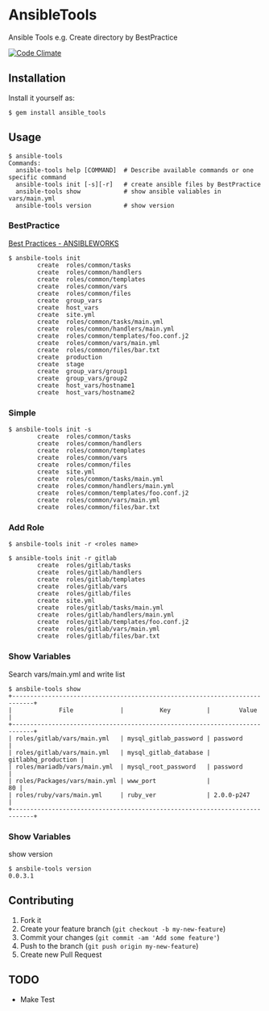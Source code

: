 # AnsibleTools

Ansible Tools e.g. Create directory by BestPractice

[![Code Climate](https://codeclimate.com/github/volanja/ansible_tools.png)](https://codeclimate.com/github/volanja/ansible_tools)

## Installation

Install it yourself as:

    $ gem install ansible_tools

## Usage

```
$ ansible-tools
Commands:
  ansible-tools help [COMMAND]  # Describe available commands or one specific command
  ansible-tools init [-s][-r]   # create ansible files by BestPractice
  ansible-tools show            # show ansible valiables in vars/main.yml
  ansible-tools version         # show version
```

### BestPractice
[Best Practices - ANSIBLEWORKS](http://www.ansibleworks.com/docs/playbooks_best_practices.html)

```
$ ansbile-tools init
		create	roles/common/tasks
		create	roles/common/handlers
		create	roles/common/templates
		create	roles/common/vars
		create	roles/common/files
		create	group_vars
		create	host_vars
		create	site.yml
		create	roles/common/tasks/main.yml
		create	roles/common/handlers/main.yml
		create	roles/common/templates/foo.conf.j2
		create	roles/common/vars/main.yml
		create	roles/common/files/bar.txt
		create	production
		create	stage
		create	group_vars/group1
		create	group_vars/group2
		create	host_vars/hostname1
		create	host_vars/hostname2
```

### Simple

```
$ ansbile-tools init -s
		create	roles/common/tasks
		create	roles/common/handlers
		create	roles/common/templates
		create	roles/common/vars
		create	roles/common/files
		create	site.yml
		create	roles/common/tasks/main.yml
		create	roles/common/handlers/main.yml
		create	roles/common/templates/foo.conf.j2
		create	roles/common/vars/main.yml
		create	roles/common/files/bar.txt
```

### Add Role

```
$ ansbile-tools init -r <roles name>

$ ansible-tools init -r gitlab
		create	roles/gitlab/tasks
		create	roles/gitlab/handlers
		create	roles/gitlab/templates
		create	roles/gitlab/vars
		create	roles/gitlab/files
		create	site.yml
		create	roles/gitlab/tasks/main.yml
		create	roles/gitlab/handlers/main.yml
		create	roles/gitlab/templates/foo.conf.j2
		create	roles/gitlab/vars/main.yml
		create	roles/gitlab/files/bar.txt
```

### Show Variables
Search vars/main.yml and write list

```
$ ansbile-tools show
+----------------------------------------------------------------------------+
|             File             |          Key          |        Value        |
+----------------------------------------------------------------------------+
| roles/gitlab/vars/main.yml   | mysql_gitlab_password | password            |
| roles/gitlab/vars/main.yml   | mysql_gitlab_database | gitlabhq_production |
| roles/mariadb/vars/main.yml  | mysql_root_password   | password            |
| roles/Packages/vars/main.yml | www_port              |                  80 |
| roles/ruby/vars/main.yml     | ruby_ver              | 2.0.0-p247          |
+----------------------------------------------------------------------------+
```

### Show Variables
show version

```
$ ansbile-tools version
0.0.3.1
```

## Contributing

1. Fork it
2. Create your feature branch (`git checkout -b my-new-feature`)
3. Commit your changes (`git commit -am 'Add some feature'`)
4. Push to the branch (`git push origin my-new-feature`)
5. Create new Pull Request

## TODO
+ Make Test
